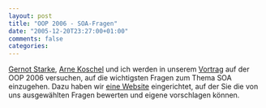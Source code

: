 ```yaml
---
layout: post
title: "OOP 2006 - SOA-Fragen"
date: "2005-12-20T23:27:00+01:00"
comments: false
categories: 
---
```


<p><a href="http://www.gernotstarke.de/">Gernot Starke</a>, <a href="http://www.koschel-edv.de/">Arne Koschel</a> und ich werden in unserem <a href="http://www.sigs-datacom.de/sd/kongresse/oop_2006/program.php?cat=session&amp;ID=98">Vortrag</a> auf der OOP 2006 versuchen, auf die wichtigsten Fragen zum Thema SOA einzugehen. Dazu haben wir <a href="http://www.soa-faq.de/start/index">eine Website</a> eingerichtet, auf der Sie die von uns ausgew&#228;hlten Fragen bewerten und eigene vorschlagen k&#246;nnen.</p>



